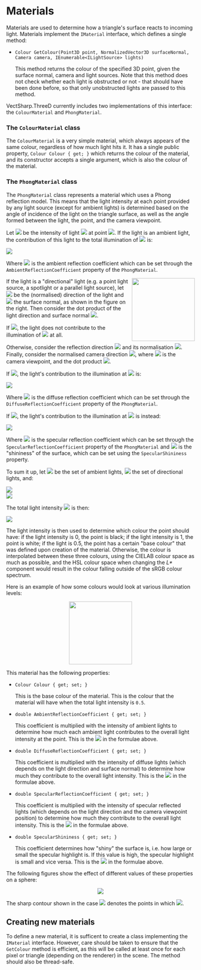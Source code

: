 # Materials

Materials are used to determine how a triangle's surface reacts to incoming light. Materials implement the `IMaterial` interface, which defines a single method:

* `Colour GetColour(Point3D point, NormalizedVector3D surfaceNormal, Camera camera, IEnumerable<ILightSource> lights)`

    This method returns the colour of the specified 3D point, given the surface normal, camera and light sources. Note that this method does not check whether each light is obstructed or not - that should have been done before, so that only unobstructed lights are passed to this method.

VectSharp.ThreeD currently includes two implementations of this interface: the `ColourMaterial` and `PhongMaterial`.

### The `ColourMaterial` class

The `ColourMaterial` is a very simple material, which always appears of the same colour, regardless of how much light hits it. It has a single public property, `Colour Colour { get; }` which returns the colour of the material, and its constructor accepts a single argument, which is also the colour of the material.

### The `PhongMaterial` class

The `PhongMaterial` class represents a material which uses a Phong reflection model. This means that the light intensity at each point provided by any light source (except for ambient lights) is determined based on the angle of incidence of the light on the triangle surface, as well as the angle formed between the light, the point, and the camera viewpoint.

Let <img src="https://render.githubusercontent.com/render/math?math=i_l\left(\boldsymbol{p}\right)"> be the intensity of light <img src="https://render.githubusercontent.com/render/math?math=l"> at point <img src="https://render.githubusercontent.com/render/math?math=\boldsymbol{p}">. If the light is an ambient light, the contribution of this light to the total illumination of <img src="https://render.githubusercontent.com/render/math?math=\boldsymbol{p}"> is:

<img src="https://render.githubusercontent.com/render/math?math=k_a \cdot i_l\left(\boldsymbol{p}\right)" align="center">

Where <img src="https://render.githubusercontent.com/render/math?math=k_a \geq 0"> is the ambient reflection coefficient which can be set through the `AmbientReflectionCoefficient` property of the `PhongMaterial`.

<img src="images/PhongReflection.svg" align="right" style="height: 12em" height="168">

If the light is a "directional" light (e.g. a point light source, a spotlight or a parallel light source), let <img src="https://render.githubusercontent.com/render/math?math=\boldsymbol{\hat{E}}_l \left (\boldsymbol{p} \right)"> be the (normalised) direction of the light and <img src="https://render.githubusercontent.com/render/math?math=\boldsymbol{\hat{N}} \left (\boldsymbol{p} \right)"> the surface normal, as shown in the figure on the right. Then consider the dot product of the light direction and surface normal <img src="https://render.githubusercontent.com/render/math?math=t=\boldsymbol{\hat{E}}_l \left (\boldsymbol{p} \right) \cdot \boldsymbol{\hat{N}} \left (\boldsymbol{p} \right)">.


If <img src="https://render.githubusercontent.com/render/math?math=t \leq 0">, the light does not contribute to the illumination of <img src="https://render.githubusercontent.com/render/math?math=\boldsymbol{p}"> at all.

Otherwise, consider the reflection direction <img src="https://render.githubusercontent.com/render/math?math=\boldsymbol{R}=\boldsymbol{\hat{E}}_l\left(\boldsymbol{p}\right) - 2t\cdot\boldsymbol{\hat{N}} \left (\boldsymbol{p} \right)"> and its normalisation <img src="https://render.githubusercontent.com/render/math?math=\boldsymbol{\hat{R}}=\frac{\boldsymbol{R}}{\left | \boldsymbol{R} \right |}">. Finally, consider the normalised camera direction <img src="https://render.githubusercontent.com/render/math?math=\boldsymbol{\hat{C}}=\frac{\boldsymbol{c} - \boldsymbol{p}}{\left | \boldsymbol{c} - \boldsymbol{p} \right |}">, where <img src="https://render.githubusercontent.com/render/math?math=\boldsymbol{c}"> is the camera viewpoint, and the dot product <img src="https://render.githubusercontent.com/render/math?math=s=\boldsymbol{\hat{R}}\cdot\boldsymbol{\hat{C}}">. 

If <img src="https://render.githubusercontent.com/render/math?math=s \leq 0">, the light's contribution to the illumination at <img src="https://render.githubusercontent.com/render/math?math=\boldsymbol{p}"> is:

<img src="https://render.githubusercontent.com/render/math?math=k_d \cdot t \cdot i_l\left(\boldsymbol{p}\right)" align="center">

Where <img src="https://render.githubusercontent.com/render/math?math=k_d \geq 0"> is the diffuse reflection coefficient which can be set through the `DiffuseReflectionCoefficient` property of the `PhongMaterial`.

If <img src="https://render.githubusercontent.com/render/math?math=s>0">, the light's contribution to the illumination at <img src="https://render.githubusercontent.com/render/math?math=\boldsymbol{p}"> is instead:

<img src="https://render.githubusercontent.com/render/math?math=\left (k_d \cdot t  %2B k_s \cdot s^\gamma \right ) \cdot i_l\left(\boldsymbol{p}\right)" align="center">

Where <img src="https://render.githubusercontent.com/render/math?math=k_s \geq 0"> is the specular reflection coefficient which can be set through the `SpecularReflectionCoefficient` property of the `PhongMaterial` and <img src="https://render.githubusercontent.com/render/math?math=\gamma \geq 0"> is the "shininess" of the surface, which can be set using the `SpecularShininess` property.

To sum it up, let <img src="https://render.githubusercontent.com/render/math?math=A"> be the set of ambient lights, <img src="https://render.githubusercontent.com/render/math?math=D"> the set of directional lights, and:

<img src="https://render.githubusercontent.com/render/math?math=T=\left \{ \begin{array}{ll} t %26 \mathrm{if} \  t > 0 \\ 0 %26 \mathrm{otherwise} \end{array} \right .">
<br />
<img src="https://render.githubusercontent.com/render/math?math=S=\left \{ \begin{array}{ll} s %26 \mathrm{if} \  t > 0 \ \ \mathrm{and} \ \ s > 0 \\ 0 %26 \mathrm{otherwise} \end{array} \right .">
<br />

The total light intensity <img src="https://render.githubusercontent.com/render/math?math=I\left(\boldsymbol{p}\right)"> is then:

<img src="https://render.githubusercontent.com/render/math?math=I\left(\boldsymbol{p}\right) = k_a \cdot \underset{l \in A}{\sum} i_l \left(\boldsymbol{p}\right) %2B \underset{l \in D}{\sum} \left (k_d \cdot T  %2B k_s \cdot S^\gamma \right ) \cdot i_l\left(\boldsymbol{p}\right)&mode=display" align="center">

The light intensity is then used to determine which colour the point should have: if the light intensity is 0, the point is black; if the light intensity is 1, the point is white; if the light is 0.5, the point has a certain "base colour" that was defined upon creation of the material. Otherwise, the colour is interpolated between these three colours, using the CIELAB colour space as much as possible, and the HSL colour space when changing the _L*_ component would result in the colour falling outside of the sRGB colour spectrum.

Here is an example of how some colours would look at various illumination levels:

<p align="center">
    <img src="images/ColourPreview.svg" align="center" style="height:12em" height="168">
</p>

This material has the following properties:

* `Colour Colour { get; set; }`

    This is the base colour of the material. This is the colour that the material will have when the total light intensity is `0.5`.

* `double AmbientReflectionCoefficient { get; set; }`

    This coefficient is multiplied with the intensity of ambient lights to determine how much each ambient light contributes to the overall light intensity at the point. This is the <img src="https://render.githubusercontent.com/render/math?math=k_a"> in the formulae above.

* `double DiffuseReflectionCoefficient { get; set; }`

    This coefficient is multiplied with the intensity of diffuse lights (which depends on the light direction and surface normal) to determine how much they contribute to the overall light intensity. This is the <img src="https://render.githubusercontent.com/render/math?math=k_d"> in the formulae above.

* `double SpecularReflectionCoefficient { get; set; }`

    This coefficient is multiplied with the intensity of specular reflected lights (which depends on the light direction and the camera viewpoint position) to determine how much they contribute to the overall light intensity. This is the <img src="https://render.githubusercontent.com/render/math?math=k_s"> in the formulae above.

* `double SpecularShininess { get; set; }`

    This coefficient determines how "shiny" the surface is, i.e. how large or small the specular highlight is. If this value is high, the specular highlight is small and vice versa. This is the <img src="https://render.githubusercontent.com/render/math?math=\gamma"> in the formulae above.

The following figures show the effect of different values of these properties on a sphere:

<p align="center">
    <img src="images/PhongParameters.svg" align="center">
</p>

The sharp contour shown in the case <img src="https://render.githubusercontent.com/render/math?math=k_a=k_s=k_d=1,\ \gamma=0"> denotes the points in which <img src="https://render.githubusercontent.com/render/math?math=s=0">.

## Creating new materials

To define a new material, it is sufficent to create a class implementing the `IMaterial` interface. However, care should be taken to ensure that the `GetColour` method is efficient, as this will be called at least once for each pixel or triangle (depending on the renderer) in the scene. The method should also be thread-safe.